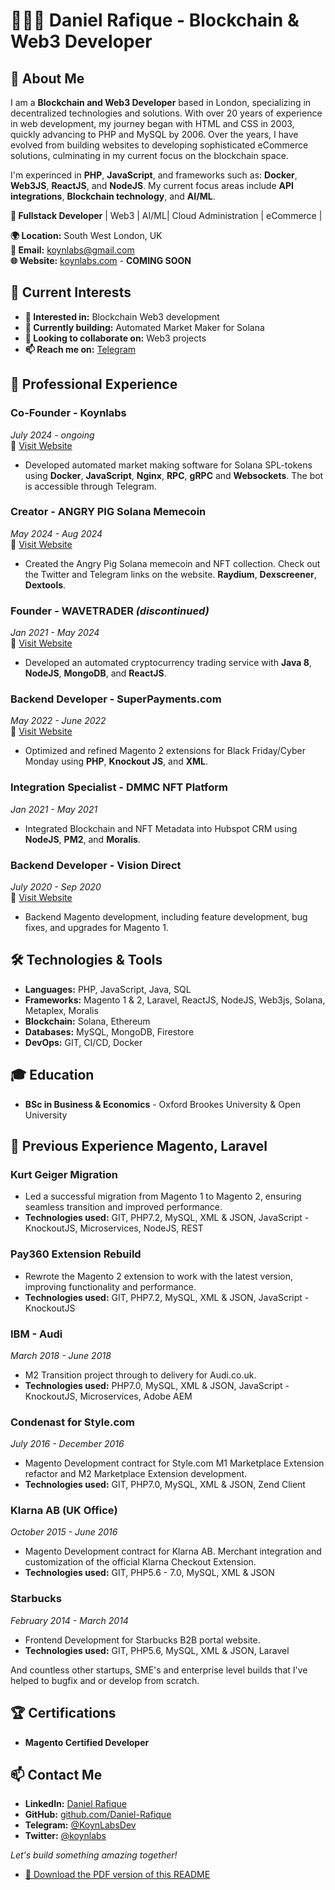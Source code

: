 # 👨🏾‍💻 Daniel Rafique - Blockchain & Web3 Developer

## 🚀 About Me

I am a **Blockchain and Web3 Developer** based in London, specializing in decentralized technologies and solutions. With over 20 years of experience in web development, my journey began with HTML and CSS in 2003, quickly advancing to PHP and MySQL by 2006. Over the years, I have evolved from building websites to developing sophisticated eCommerce solutions, culminating in my current focus on the blockchain space.

I'm experinced in **PHP**, **JavaScript**, and frameworks such as: **Docker**, **Web3JS**, **ReactJS**, and **NodeJS**. My current focus areas include **API integrations**, **Blockchain technology**, and **AI/ML**.

**🎯 Fullstack Developer** | Web3 |  AI/ML| Cloud Administration | eCommerce |

**🌍 Location:** South West London, UK  
**📧 Email:** [koynlabs@gmail.com](mailto:koynlabs@gmail.com)  
**🌐 Website:** [koynlabs.com](https://www.koynlabs.com) - **COMING SOON**

## 💼 Current Interests

- **👀 Interested in:** Blockchain Web3 development
- **🌱 Currently building:** Automated Market Maker for Solana
- **💞️ Looking to collaborate on:** Web3 projects
- **📫 Reach me on:** [Telegram](https://t.me/KoynLabsDev)

## 💼 Professional Experience

### **Co-Founder - Koynlabs**
*July 2024 - ongoing*  
🔗 [Visit Website](https://koynlabs.com)  
- Developed automated market making software for Solana SPL-tokens using **Docker**, **JavaScript**, **Nginx**, **RPC**, **gRPC** and **Websockets**. The bot is accessible through Telegram.

### **Creator - ANGRY PIG Solana Memecoin**
*May 2024 - Aug 2024*  
🔗 [Visit Website](https://angrypig.io)  
- Created the Angry Pig Solana memecoin and NFT collection. Check out the Twitter and Telegram links on the website. **Raydium**, **Dexscreener**, **Dextools**.

### **Founder - WAVETRADER** *(discontinued)*
*Jan 2021 - May 2024*  
🔗 [Visit Website](https://wavetrader.org)  
- Developed an automated cryptocurrency trading service with **Java 8**, **NodeJS**, **MongoDB**, and **ReactJS**.

### **Backend Developer - SuperPayments.com**
*May 2022 - June 2022*  
🔗 [Visit Website](https://superpayments.com)  
- Optimized and refined Magento 2 extensions for Black Friday/Cyber Monday using **PHP**, **Knockout JS**, and **XML**.

### **Integration Specialist - DMMC NFT Platform**
*Jan 2021 - May 2021*  
- Integrated Blockchain and NFT Metadata into Hubspot CRM using **NodeJS**, **PM2**, and **Moralis**.

### **Backend Developer - Vision Direct**
*July 2020 - Sep 2020*  
🔗 [Visit Website](https://visiondirect.co.uk)  
- Backend Magento development, including feature development, bug fixes, and upgrades for Magento 1.

## 🛠️ Technologies & Tools

- **Languages:** PHP, JavaScript, Java, SQL
- **Frameworks:** Magento 1 & 2, Laravel, ReactJS, NodeJS, Web3js, Solana, Metaplex, Moralis
- **Blockchain:** Solana, Ethereum
- **Databases:** MySQL, MongoDB, Firestore
- **DevOps:** GIT, CI/CD, Docker

## 🎓 Education

- **BSc in Business & Economics** - Oxford Brookes University & Open University

## 🌟 Previous Experience **Magento**, **Laravel**

### **Kurt Geiger Migration**
- Led a successful migration from Magento 1 to Magento 2, ensuring seamless transition and improved performance.  
- **Technologies used:** GIT, PHP7.2, MySQL, XML & JSON, JavaScript - KnockoutJS, Microservices, NodeJS, REST

### **Pay360 Extension Rebuild**
- Rewrote the Magento 2 extension to work with the latest version, improving functionality and performance.  
- **Technologies used:** GIT, PHP7.2, MySQL, XML & JSON, JavaScript - KnockoutJS

### **IBM - Audi**
*March 2018 - June 2018*  
- M2 Transition project through to delivery for Audi.co.uk.  
- **Technologies used:** PHP7.0, MySQL, XML & JSON, JavaScript - KnockoutJS, Microservices, Adobe AEM

### **Condenast for Style.com**
*July 2016 - December 2016*  
- Magento Development contract for Style.com M1 Marketplace Extension refactor and M2 Marketplace Extension development.  
- **Technologies used:** GIT, PHP7.0, MySQL, XML & JSON, Zend Client

### **Klarna AB (UK Office)**
*October 2015 - June 2016*  
- Magento Development contract for Klarna AB. Merchant integration and customization of the official Klarna Checkout Extension.  
- **Technologies used:** GIT, PHP5.6 - 7.0, MySQL, XML & JSON


### **Starbucks**
*February 2014 - March 2014*  
- Frontend Development for Starbucks B2B portal website.  
- **Technologies used:** GIT, PHP5.6, MySQL, XML & JSON, Laravel

And countless other startups, SME's and enterprise level builds that I've helped to bugfix and or develop from scratch.

## 🏆 Certifications

- **Magento Certified Developer**

## 📫 Contact Me

- **LinkedIn:** [Daniel Rafique](https://www.linkedin.com/in/danielrafique/)
- **GitHub:** [github.com/Daniel-Rafique](https://github.com/Daniel-Rafique/)
- **Telegram:** [@KoynLabsDev](https://t.me/KoynLabsDev)
- **Twitter:** [@koynlabs](https://twitter.com/koynlabs)

*Let's build something amazing together!*

- [📄 Download the PDF version of this README](https://github.com/Daniel-Rafique/Daniel-Rafique/blob/main/README.pdf)


